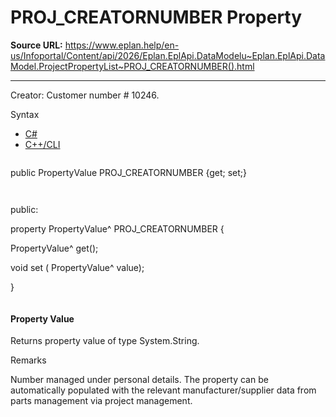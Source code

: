 # PROJ_CREATORNUMBER Property

**Source URL:** https://www.eplan.help/en-us/Infoportal/Content/api/2026/Eplan.EplApi.DataModelu~Eplan.EplApi.DataModel.ProjectPropertyList~PROJ_CREATORNUMBER().html

---

Creator: Customer number # 10246.

Syntax

- [C#](#i-syntax-CS)
- [C++/CLI](#i-syntax-CPP2005)

```
```
public PropertyValue PROJ_CREATORNUMBER {get; set;}
```
```

```
```
public:

property PropertyValue^ PROJ_CREATORNUMBER {

   PropertyValue^ get();

   void set (    PropertyValue^ value);

}
```
```

#### Property Value

Returns property value of type System.String.

Remarks

Number managed under personal details. The property can be automatically populated with the relevant manufacturer/supplier data from parts management via project management.
